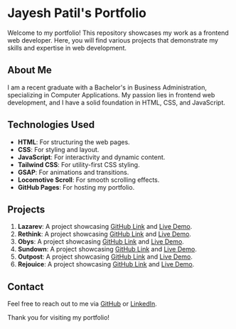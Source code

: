 # Jayesh Patil's Portfolio

Welcome to my portfolio! This repository showcases my work as a frontend web developer. Here, you will find various projects that demonstrate my skills and expertise in web development.

## About Me
I am a recent graduate with a Bachelor's in Business Administration, specializing in Computer Applications. My passion lies in frontend web development, and I have a solid foundation in HTML, CSS, and JavaScript.

## Technologies Used
- **HTML**: For structuring the web pages.
- **CSS**: For styling and layout.
- **JavaScript**: For interactivity and dynamic content.
- **Tailwind CSS**: For utility-first CSS styling.
- **GSAP**: For animations and transitions.
- **Locomotive Scroll**: For smooth scrolling effects.
- **GitHub Pages**: For hosting my portfolio.

## Projects
1. **Lazarev**: A project showcasing [GitHub Link](https://github.com/Jayeshpatil9869/Lazarev) and [Live Demo](https://jayeshpatil9869.github.io/Lazarev/).
2. **Rethink**: A project showcasing [GitHub Link](https://github.com/Jayeshpatil9869/Rethink) and [Live Demo](https://jayeshpatil9869.github.io/Rethink/).
3. **Obys**: A project showcasing [GitHub Link](https://github.com/Jayeshpatil9869/Final_Project-OBYS) and [Live Demo](https://jayeshpatil9869.github.io/Final_Project-OBYS/).
4. **Sundown**: A project showcasing [GitHub Link](https://github.com/Jayeshpatil9869/Sundown-Studio) and [Live Demo](https://jayeshpatil9869.github.io/Sundown-Studio/).
5. **Outpost**: A project showcasing [GitHub Link](https://github.com/Jayeshpatil9869/Outpost-Project) and [Live Demo](https://jayeshpatil9869.github.io/Outpost-Project/).
6. **Rejouice**: A project showcasing [GitHub Link](https://github.com/Jayeshpatil9869/Rejouice-Clone) and [Live Demo](https://jayeshpatil9869.github.io/Rejouice-Clone/AsA).

## Contact
Feel free to reach out to me via [GitHub](https://github.com/Jayeshpatil9869) or [LinkedIn](https://www.linkedin.com/in/jayesh-patil-123456789/).

Thank you for visiting my portfolio!
